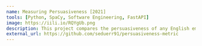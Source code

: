 ```yaml
---
name: Measuring Persuasiveness [2021]
tools: [Python, SpaCy, Software Engineering, FastAPI]
image: https://iili.io/RQYgUb.png
description: This project compares the persuasiveness of any English email to 20.000 others.
external_url: https://github.com/seduerr91/persuasiveness-metric
---
```

